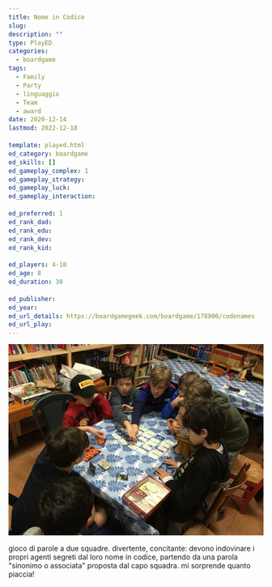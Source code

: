 ```yaml
---
title: Nome in Codice
slug: 
description: ""
type: PlayED
categories:
  - boardgame
tags:
  - Family
  - Party
  - linguaggio
  - Team
  - award
date: 2020-12-14
lastmod: 2022-12-18

template: played.html
ed_category: boardgame
ed_skills: []
ed_gameplay_complex: 1
ed_gameplay_strategy: 
ed_gameplay_luck: 
ed_gameplay_interaction: 

ed_preferred: 1
ed_rank_dad: 
ed_rank_edu: 
ed_rank_dev: 
ed_rank_kid: 

ed_players: 4-10
ed_age: 8
ed_duration: 30

ed_publisher: 
ed_year: 
ed_url_details: https://boardgamegeek.com/boardgame/178900/codenames
ed_url_play: 
---
```


![](../../assets/img/played/boardgame/nome_in_codice.webp)

gioco di parole a due squadre. divertente, concitante: devono indovinare i propri agenti segreti dal loro nome in codice, partendo da una parola "sinonimo o associata" proposta dal capo squadra. mi sorprende quanto piaccia!
